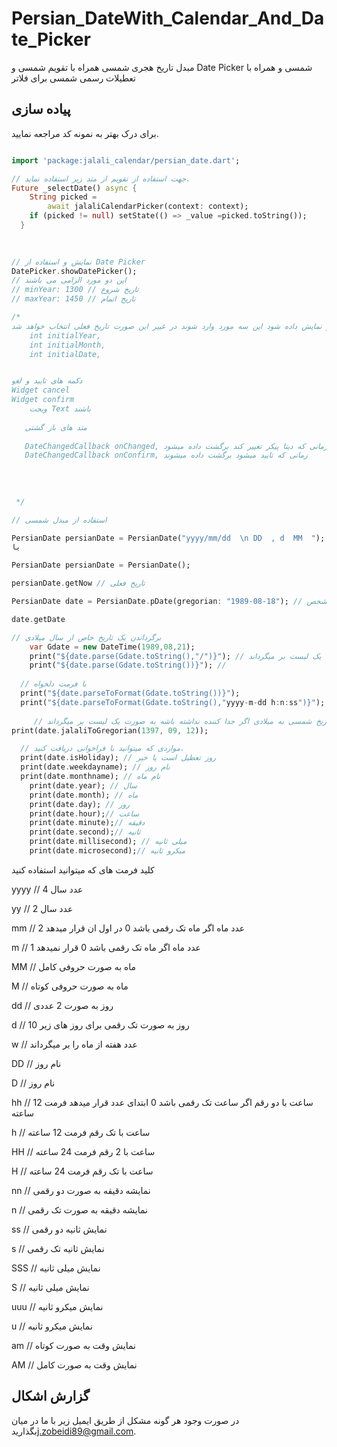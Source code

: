 # Persian_DateWith_Calendar_And_Date_Picker

مبدل تاریخ هجری شمسی همراه با تقویم شمسی و  Date Picker شمسی 
و همراه با تعطیلات رسمی  شمسی برای فلاتر
## پیاده سازی

برای درک بهتر به نمونه کد مراجعه نمایید.

```dart

import 'package:jalali_calendar/persian_date.dart';

// جهت استفاده از تقویم از متد زیر استفاده نماید.
Future _selectDate() async {
    String picked =
        await jalaliCalendarPicker(context: context);
    if (picked != null) setState(() => _value =picked.toString());
  }
  
  

// نمایش و استفاده از Date Picker
DatePicker.showDatePicker();
// این دو مورد الزامی می باشند
// minYear: 1300 // تاریخ شروع
// maxYear: 1450 // تاریخ اتمام

/*
در صورتی که میخواهید تاریخ مورد نظر نمایش داده شود این سه مورد وارد شوند در غییر این صورت تاریخ فعلی انتخاب خواهد شد.
    int initialYear,
    int initialMonth,
    int initialDate,


دکمه های تایید و لغو
Widget cancel
Widget confirm
    ویجت Text باشند
    
   متد های باز گشتی   
   
   DateChangedCallback onChanged, زمانی که دیتا پیکر تغییر کند برگشت داده میشود
   DateChangedCallback onConfirm, زمانی که تایید میشود برگشت داده میشوند
       
     
     
        
 */

// استفاده از مبدل شمسی

PersianDate persianDate = PersianDate("yyyy/mm/dd  \n DD  , d  MM  ");
یا

PersianDate persianDate = PersianDate();

persianDate.getNow // تاریخ فعلی

PersianDate date = PersianDate.pDate(gregorian: "1989-08-18"); // برگشت تاریخ مشخص

date.getDate 

// برگرداندن یک تاریخ خاص از سال میلادی
    var Gdate = new DateTime(1989,08,21);
    print("${date.parse(Gdate.toString(),"/")}"); // اگر جدا کننده قرار داده نشود به صورت یک لیست بر میگرداند
    print("${date.parse(Gdate.toString())}"); // 
  
  // با فرمت دلخواه
  print("${date.parseToFormat(Gdate.toString())}");
  print("${date.parseToFormat(Gdate.toString(),"yyyy-m-dd h:n:ss")}");
  
     // تبدیل تاریخ شمسی به میلادی اگر جدا کننده نداشته باشه به صورت یک لیست بر میگرداند
print(date.jalaliToGregorian(1397, 09, 12));

  // مواردی که میتوانید با فراخوانی دریافت کنید.
  print(date.isHoliday); // روز تعطیل است یا خیر
  print(date.weekdayname); // نام روز
  print(date.monthname); // نام ماه
    print(date.year); // سال 
    print(date.month); // ماه
    print(date.day); // روز
    print(date.hour);// ساعت
    print(date.minute);// دقیقه
    print(date.second);// ثانیه
    print(date.millisecond); // میلی ثانیه
    print(date.microsecond);// میکرو ثانیه
```


کلید فرمت های که میتوانید استفاده کنید

yyyy // 4 عدد سال

yy // 2 عدد سال

mm // 2 عدد ماه اگر ماه تک رقمی باشد 0 در اول ان قرار میدهد

m // 1 عدد ماه اگر ماه تک رقمی باشد 0 قرار نمیدهد

MM // ماه به صورت حروفی کامل

M // ماه به صورت حروفی کوتاه

dd // روز به صورت 2 عددی

d // روز به صورت تک رقمی برای روز های زیر 10

w // عدد هفته از ماه را بر میگرداند

DD // نام روز

D // نام روز

hh // ساعت با دو رقم اگر ساعت تک رقمی باشد 0 ابتدای عدد قرار میدهد فرمت 12 ساعته

h // ساعت با تک رقم فرمت 12 ساعته 

HH // ساعت با 2 رقم فرمت 24 ساعته 

H // ساعت با تک رقم فرمت 24 ساعته

nn // نمایشه دقیقه به صورت دو رقمی

n // نمایشه دقیقه به صورت تک رقمی

ss // نمایش ثانیه دو رقمی

s  // نمایش ثانیه تک رقمی

SSS // نمایش میلی ثانیه

S // نمایش میلی ثانیه

uuu // نمایش میکرو ثانیه

u // نمایش میکرو ثانیه

am // نمایش وقت به صورت کوتاه 

AM // نمایش وقت به صورت کامل


## گزارش اشکال

در صورت وجود هر گونه مشکل از طریق ایمیل زیر با ما در میان بگذارید[j.zobeidi89@gmail.com][tracker].

[tracker]: mailto:j.zobeidi89@gmail.com
